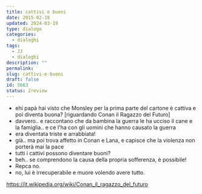 ```yaml
---
title: cattivi e buoni
date: 2015-02-18
updated: 2024-03-19
type: dialogo
categories:
  - dialoghi
tags:
  - JJ
  - dialoghi
description: ""
permalink: 
slug: cattivi-e-buoni
draft: false
id: 5663
status: 2review
---
```


- ehi papà hai visto che Monsley per la prima parte del cartone è cattiva e poi diventa buona? [riguardando Conan il Ragazzo del Futuro]
- davvero.. e raccontano che da bambina la guerra le ha ucciso il cane e la famiglia.. e ce l'ha con gli uomini che hanno causato la guerra
- era diventata triste e arrabbiata!
- già.. ma poi trova affetto in Conan e Lana, e capisce che la violenza non porterà mai la pace
- tutti i cattivi possono diventare buoni?
- beh.. se comprendono la causa della propria sofferenza, è possibile!
- Repca no.
- no, lui è irrecuperabile e muore volendo avere tutto.

<https://it.wikipedia.org/wiki/Conan_il_ragazzo_del_futuro>
